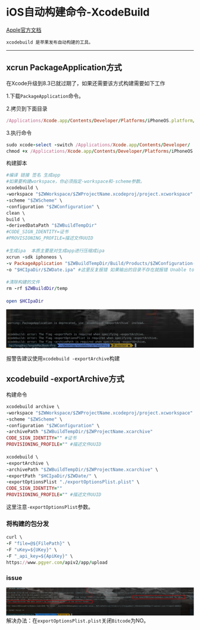 # iOS自动构建命令-XcodeBuild
[Apple官方文档](https://developer.apple.com/legacy/library/documentation/Darwin/Reference/ManPages/man1/xcodebuild.1.html)
```
xcodebuild 是苹果发布自动构建的工具。
```
---
## xcrun PackageApplication方式
在Xcode升级到8.3已就过期了，如果还需要该方式构建需要如下工作

1.下载`PackageApplication`命令。

2.拷贝到下面目录
```ruby
/Applications/Xcode.app/Contents/Developer/Platforms/iPhoneOS.platform/Developer/usr/bin/
```
3.执行命令
```ruby
sudo xcode-select -switch /Applications/Xcode.app/Contents/Developer/
chmod +x /Applications/Xcode.app/Contents/Developer/Platforms/iPhoneOS.platform/Developer/usr/bin/PackageApplication
```
构建脚本
```ruby
#编译 链接 签名 生成app
#如果要构建workspace，你必须指定-workspace和-scheme参数。
xcodebuild \
-workspace "$ZWWorkspace/$ZWProjectName.xcodeproj/project.xcworkspace" \
-scheme "$ZWScheme" \
-configuration "$ZWConfiguration" \
clean \
build \
-derivedDataPath "$ZWBuildTempDir"
#CODE_SIGN_IDENTITY=证书
#PROVISIONING_PROFILE=描述文件UUID

#生成ipa  本质主要是对生成app进行压缩成ipa
xcrun -sdk iphoneos \
-v PackageApplication "$ZWBuildTempDir/Build/Products/$ZWConfiguration-iphoneos/$ZWProjectName.app" \
-o "$HCIpaDir/$ZWDate.ipa" #这里反复报错 如果输出的目录不存在就报错 Unable to create '....." 解决办法 手动穿件输出测文件夹层级结构

#清除构建的文件
rm -rf $ZWBuildDir/temp

open $HCIpaDir
```
![](https://github.com/coderketao/XcodeBuild/blob/master/TestProj/imags/%E5%B1%8F%E5%B9%95%E5%BF%AB%E7%85%A7%202018-03-06%20%E4%B8%8B%E5%8D%8810.06.31.png)

报警告建议使用`xcodebuild -exportArchive`构建

## xcodebuild -exportArchive方式
构建命令
```ruby
xcodebuild archive \
-workspace "$ZWWorkspace/$ZWProjectName.xcodeproj/project.xcworkspace" \
-scheme "$ZWScheme" \
-configuration "$ZWConfiguration" \
-archivePath "$ZWBuildTempDir/$ZWProjectName.xcarchive"
CODE_SIGN_IDENTITY="" #证书
PROVISIONING_PROFILE="" #描述文件UUID

xcodebuild \
-exportArchive \
-archivePath "$ZWBuildTempDir/$ZWProjectName.xcarchive" \
-exportPath "$HCIpaDir/$ZWDate/" \
-exportOptionsPlist "./exportOptionsPlist.plist" \
CODE_SIGN_IDENTITY=""
PROVISIONING_PROFILE="" #描述文件UUID
```
这里注意`-exportOptionsPlist`参数。

### 将构建的包分发
```ruby
curl \
-F "file=@${FilePath}" \
-F "uKey=${UKey}" \
-F "_api_key=${ApiKey}" \
https://www.pgyer.com/apiv2/app/upload
```

### issue

![](https://github.com/coderketao/XcodeBuild/blob/master/TestProj/imags/Snip20180306_1.png)
解决办法：在`exportOptionsPlist.plist`关闭`Bitcode`为NO。







